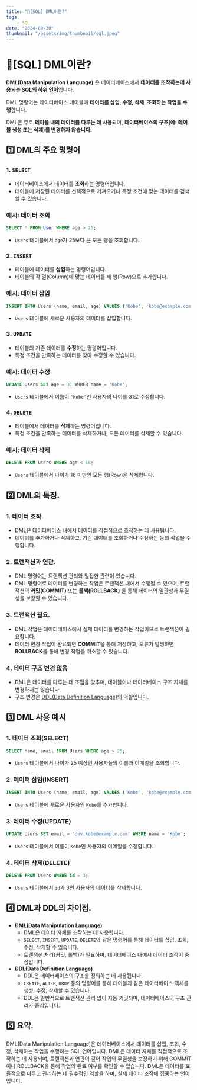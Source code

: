 ```yaml
---
title: "💉[SQL] DML이란?"
tags:
    - SQL
date: "2024-09-30"
thumbnail: "/assets/img/thumbnail/sql.jpeg"
---
```


# 💉[SQL] DML이란?

**DML(Data Manipulation Language)** 은 데이터베이스에서 **데이터를 조작하는데 사용되는 SQL의 하위 언어**입니다.

DML 명령어는 데이터베이스 테이블에 **데이터를 삽입, 수정, 삭제, 조회하는 작업을 수행**합니다.

DML은 주로 **테이블 내의 데이터를 다루는 데 사용**되며, **데이터베이스의 구조(예: 테이블 생성 또는 삭제)를 변경하지 않습니다.**

## 1️⃣ DML의 주요 명령어

### 1. `SELECT`
- 데이터베이스에서 데이터를 **조회**하는 명령어입니다.
- 테이블에 저장된 데이터를 선택적으로 가져오거나 특정 조건에 맞는 데이터를 검색할 수 있습니다.

### 예시: 데이터 조회
```sql
SELECT * FROM User WHERE age > 25;
```

- `Users` 테이블에서 `age`가 25보다 큰 모든 행을 조회합니다.

### 2. `INSERT`
- 테이블에 데이터를 **삽입**하는 명령어입니다.
- 테이블의 각 열(Column)에 맞는 데이터를 새 행(Row)으로 추가합니다.

### 예시: 데이터 삽입
```sql
INSERT INTO Users (name, email, age) VALUES ('Kobe', 'kobe@example.com', 30);
```

- `Users` 테이블에 새로운 사용자의 데이터를 삽입합니다.

### 3. `UPDATE`
- 테이블의 기존 데이터를 **수정**하는 명령어입니다.
- 특정 조건을 만족하는 데이터를 찾아 수정할 수 있습니다.

### 예시: 데이터 수정
```sql
UPDATE Users SET age = 31 WHRER name = 'Kobe';
```

- `Users` 테이블에서 이름이 `'Kobe'`인 사용자의 나이를 31로 수정합니다.

### 4. `DELETE`
- 테이블에서 데이터를 **삭제**하는 명령어입니다.
- 특정 조건을 만족하는 데이터를 삭제하거나, 모든 데이터를 삭제할 수 있습니다.

### 예시: 데이터 삭제
```sql
DELETE FROM Users WHERE age < 18;
```

- `Users` 테이블에서 나이가 18 미만인 모든 행(Row)을 삭제합니다.

## 2️⃣ DML의 특징.

### 1. 데이터 조작.
- DML은 데이터베이스 내에서 데이터를 직접적으로 조작하는 데 사용됩니다.
- 데이터를 추가하거나 삭제하고, 기존 데이터를 조회하거나 수정하는 등의 작업을 수행합니다.

### 2. 트랜잭션과 연관.
- DML 명령어는 트랜잭션 관리와 밀접한 관련이 있습니다.
- DML 명령어로 데이터를 변경하는 작업은 트랜잭션 내에서 수행될 수 있으며, 트랜잭션의 **커밋(COMMIT)** 또는 **롤백(ROLLBACK)** 을 통해 데이터의 일관성과 무결성을 보장할 수 있습니다.

### 3. 트랜잭션 필요.
- DML 작업은 데이터베이스에서 실제 데이터를 변경하는 작업이므로 트랜잭션이 필요합니다.
- 데이터 변경 작업이 완료되면 **COMMIT**을 통해 저장하고, 오류가 발생하면 **ROLLBACK**을 통해 변경 작업을 취소할 수 있습니다.

### 4. 데이터 구조 변경 없음
- DML은 데이터를 다루는 데 초점을 맞추며, 테이블이나 데이터베이스 구조 자체를 변경하지는 않습니다.
- 구조 변경은 [DDL(Data Definition Language)](https://www.devkobe24.com/SQL/2024/2024-09-30-DDL.html)의 역할입니다.

## 3️⃣ DML 사용 예시

### 1. 데이터 조회(SELECT)
```sql
SELECT name, email FROM Users WHERE age > 25;
```

- `Users` 테이블에서 나이가 25 이상인 사용자들의 이름과 이메일을 조회합니다.

### 2. 데이터 삽입(INSERT)
```sql
INSERT INTO Users (name, email, age) VALUES ('Kobe', 'kobe@example.com', 28);
```

- `Users` 테이블에 새로운 사용자인 `Kobe`를 추가합니다.

### 3. 데이터 수정(UPDATE)
```sql
UPDATE Users SET email = 'dev.kobe@example.com' WHERE name = 'Kobe';
```

- `Users` 테이블에서 이름이 `Kobe`인 사용자의 이메일을 수정합니다.

### 4. 데이터 삭제(DELETE)
```sql
DELETE FROM Users WHERE id = 3;
```

- `Users` 테이블에서 `id`가 3인 사용자의 데이터를 삭제합니다.

## 4️⃣ DML과 DDL의 차이점.
- **DML(Data Manipulation Language)**
    - DML은 데이터 자체를 조작하는 데 사용됩니다.
    - `SELECT`, `INSERT`, `UPDATE`, `DELETE`와 같은 명령어를 통해 데이터를 삽입, 조회, 수정, 삭제할 수 있습니다.
    - 트랜잭션 처리(커밋, 롤백)가 필요하며, 데이터베이스 내에서 데이터 조작이 중심입니다.
- **DDL(Data Definition Language)**
    - DDL은 데이터베이스의 구조를 정의하는 데 사용됩니다.
    - `CREATE`, `ALTER`, `DROP` 등의 명령어를 통해 테이블과 같은 데이터베이스 객체를 생성, 수정, 삭제할 수 있습니다.
    - DDL은 일반적으로 트랜잭션 관리 없이 자동 커밋되며, 데이터베이스의 구조 관리가 중심입니다.

## 5️⃣ 요약.
DML(Data Manipulation Language)은 데이터베이스에서 데이터를 삽입, 조회, 수정, 삭제하는 작업을 수행하는 SQL 언어입니다.
DML은 데이터 자체를 직접적으로 조작하는 데 사용되며, 트랜잭션과 연관이 깊어 작업의 무결성을 보장하기 위해 COMMIT이나 ROLLBACK을 통해 작업의 완료 여부를 확인할 수 있습니다.
DML은 데이터를 효율적으로 다루고 관리하는 데 필수적인 역할을 하며, 실제 데이터 조작에 집중하는 언어입니다.
